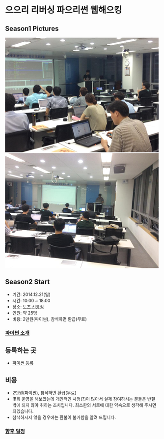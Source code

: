 # 으으리 리버싱 파으리썬 웹해으킹

<!-- <img src="images/logo.jpg" width=500 /> -->

## Season1 Pictures

<img src="images/season1/8week_01.jpg" width=500 />


<img src="images/season1/8week_02.jpg" width=500 />


## Season2 Start

- 기간: 2014.12.21(일)
- 시간: 10:00 ~ 18:00
- 장소: [토즈 선릉점](http://www.toz.co.kr/branch/main/index.htm?id=12)
- 인원: 약 25명
- 비용: 2만원(파이썬), 참석하면 환급(무료)

### [파이썬 소개](python/season2/00.md)

## 등록하는 곳

- [파이썬 등록](http://onoffmix.com/event/38548)

## 비용

- 2만원(파이썬), 참석하면 환급(무료)
- 몇회 운영을 해보았는데 개인적인 사정(?)이 많아서 실제 참여하시는 분들은 반절 밖에 되지 않아 취하는 조치입니다. 최소한의 서로에 대한 약속으로 생각해 주시면 되겠습니다.
- 참석하시지 않을 경우에는 환불이 불가함을 알려 드립니다.

### [향후 일정](pages/calendar.md)